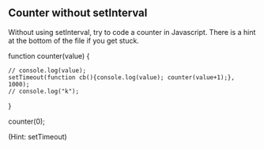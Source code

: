 ## Counter without setInterval

Without using setInterval, try to code a counter in Javascript. There is a hint at the bottom of the file if you get stuck.



















































function counter(value) {

    // console.log(value);
    setTimeout(function cb(){console.log(value); counter(value+1);}, 1000);
    // console.log("k");
    
}

counter(0);




















(Hint: setTimeout)